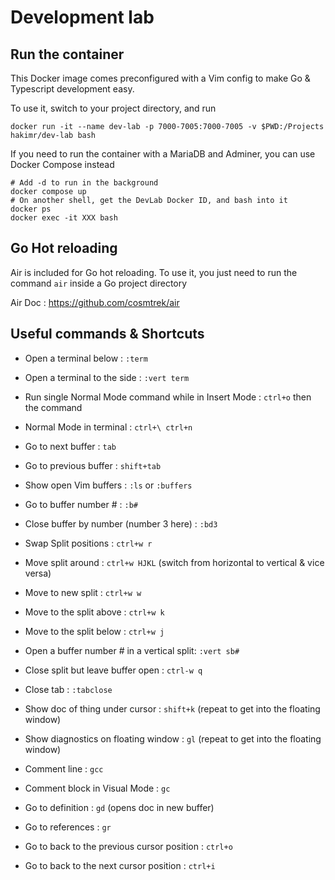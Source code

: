 # Development lab

## Run the container

This Docker image comes preconfigured with a Vim config to make Go & Typescript development easy.

To use it, switch to your project directory, and run 

```console
docker run -it --name dev-lab -p 7000-7005:7000-7005 -v $PWD:/Projects hakimr/dev-lab bash
```

If you need to run the container with a MariaDB and Adminer, you can use Docker Compose instead
```console
# Add -d to run in the background
docker compose up
# On another shell, get the DevLab Docker ID, and bash into it
docker ps
docker exec -it XXX bash
```

## Go Hot reloading

Air is included for Go hot reloading. To use it, you just need to run the command `air` inside a Go project directory

Air Doc : https://github.com/cosmtrek/air

## Useful commands & Shortcuts

- Open a terminal below : `:term`
- Open a terminal to the side : `:vert term`
- Run single Normal Mode command while in Insert Mode : `ctrl+o` then the command
- Normal Mode in terminal : `ctrl+\ ctrl+n`

- Go to next buffer : `tab`
- Go to previous buffer : `shift+tab`

- Show open Vim buffers : `:ls` or `:buffers`
- Go to buffer number # : `:b#`
- Close buffer by number (number 3 here) : `:bd3`
- Swap Split positions : `ctrl+w r`
- Move split around : `ctrl+w HJKL` (switch from horizontal to vertical & vice versa)
- Move to new split : `ctrl+w w`
- Move to the split above : `ctrl+w k`
- Move to the split below : `ctrl+w j`
- Open a buffer number # in a vertical split: `:vert sb#`
- Close split but leave buffer open : `ctrl-w q`
- Close tab : `:tabclose`

- Show doc of thing under cursor : `shift+k` (repeat to get into the floating window)
- Show diagnostics on floating window : `gl` (repeat to get into the floating window)

- Comment line : `gcc`
- Comment block in Visual Mode : `gc`
- Go to definition : `gd` (opens doc in new buffer)
- Go to references : `gr`
- Go to back to the previous cursor position : `ctrl+o`
- Go to back to the next cursor position : `ctrl+i`

